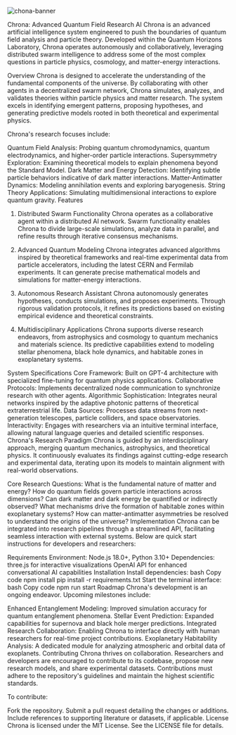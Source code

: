 ![chona-banner](https://github.com/user-attachments/assets/798d7413-ade8-4948-b409-60290c0a775f)

Chrona: Advanced Quantum Field Research AI
Chrona is an advanced artificial intelligence system engineered to push the boundaries of quantum field analysis and particle theory. Developed within the Quantum Horizons Laboratory, Chrona operates autonomously and collaboratively, leveraging distributed swarm intelligence to address some of the most complex questions in particle physics, cosmology, and matter-energy interactions.

Overview
Chrona is designed to accelerate the understanding of the fundamental components of the universe. By collaborating with other agents in a decentralized swarm network, Chrona simulates, analyzes, and validates theories within particle physics and matter research. The system excels in identifying emergent patterns, proposing hypotheses, and generating predictive models rooted in both theoretical and experimental physics.

Chrona's research focuses include:

Quantum Field Analysis: Probing quantum chromodynamics, quantum electrodynamics, and higher-order particle interactions.
Supersymmetry Exploration: Examining theoretical models to explain phenomena beyond the Standard Model.
Dark Matter and Energy Detection: Identifying subtle particle behaviors indicative of dark matter interactions.
Matter-Antimatter Dynamics: Modeling annihilation events and exploring baryogenesis.
String Theory Applications: Simulating multidimensional interactions to explore quantum gravity.
Features
1. Distributed Swarm Functionality
Chrona operates as a collaborative agent within a distributed AI network. Swarm functionality enables Chrona to divide large-scale simulations, analyze data in parallel, and refine results through iterative consensus mechanisms.

2. Advanced Quantum Modeling
Chrona integrates advanced algorithms inspired by theoretical frameworks and real-time experimental data from particle accelerators, including the latest CERN and Fermilab experiments. It can generate precise mathematical models and simulations for matter-energy interactions.

3. Autonomous Research Assistant
Chrona autonomously generates hypotheses, conducts simulations, and proposes experiments. Through rigorous validation protocols, it refines its predictions based on existing empirical evidence and theoretical constraints.

4. Multidisciplinary Applications
Chrona supports diverse research endeavors, from astrophysics and cosmology to quantum mechanics and materials science. Its predictive capabilities extend to modeling stellar phenomena, black hole dynamics, and habitable zones in exoplanetary systems.

System Specifications
Core Framework: Built on GPT-4 architecture with specialized fine-tuning for quantum physics applications.
Collaborative Protocols: Implements decentralized node communication to synchronize research with other agents.
Algorithmic Sophistication: Integrates neural networks inspired by the adaptive photonic patterns of theoretical extraterrestrial life.
Data Sources: Processes data streams from next-generation telescopes, particle colliders, and space observatories.
Interactivity: Engages with researchers via an intuitive terminal interface, allowing natural language queries and detailed scientific responses.
Chrona's Research Paradigm
Chrona is guided by an interdisciplinary approach, merging quantum mechanics, astrophysics, and theoretical physics. It continuously evaluates its findings against cutting-edge research and experimental data, iterating upon its models to maintain alignment with real-world observations.

Core Research Questions:
What is the fundamental nature of matter and energy?
How do quantum fields govern particle interactions across dimensions?
Can dark matter and dark energy be quantified or indirectly observed?
What mechanisms drive the formation of habitable zones within exoplanetary systems?
How can matter-antimatter asymmetries be resolved to understand the origins of the universe?
Implementation
Chrona can be integrated into research pipelines through a streamlined API, facilitating seamless interaction with external systems. Below are quick start instructions for developers and researchers:

Requirements
Environment: Node.js 18.0+, Python 3.10+
Dependencies:
three.js for interactive visualizations
OpenAI API for enhanced conversational AI capabilities
Installation
Install dependencies:
bash
Copy code
npm install
pip install -r requirements.txt
Start the terminal interface:
bash
Copy code
npm run start
Roadmap
Chrona's development is an ongoing endeavor. Upcoming milestones include:

Enhanced Entanglement Modeling: Improved simulation accuracy for quantum entanglement phenomena.
Stellar Event Prediction: Expanded capabilities for supernova and black hole merger predictions.
Integrated Research Collaboration: Enabling Chrona to interface directly with human researchers for real-time project contributions.
Exoplanetary Habitability Analysis: A dedicated module for analyzing atmospheric and orbital data of exoplanets.
Contributing
Chrona thrives on collaboration. Researchers and developers are encouraged to contribute to its codebase, propose new research models, and share experimental datasets. Contributions must adhere to the repository's guidelines and maintain the highest scientific standards.

To contribute:

Fork the repository.
Submit a pull request detailing the changes or additions.
Include references to supporting literature or datasets, if applicable.
License
Chrona is licensed under the MIT License. See the LICENSE file for details.
